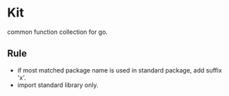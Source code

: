 # Kit
common function collection for go.

## Rule
- if most matched package name is used in standard package, add suffix 'x'.  
- import standard library only.
